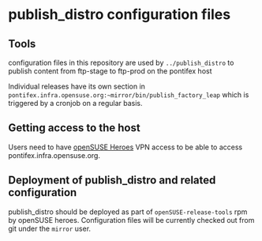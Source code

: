 # publish_distro configuration files

## Tools

configuration files in this repository are used by `../publish_distro`
to publish content from ftp-stage to ftp-prod on the pontifex host

Individual releases have its own section in 
`pontifex.infra.opensuse.org:~mirror/bin/publish_factory_leap` which
is triggered by a cronjob on a regular basis.


## Getting access to the host

Users need to have [openSUSE Heroes](https://en.opensuse.org/openSUSE:Heroes) VPN access to be able to access pontifex.infra.opensuse.org.

## Deployment of publish_distro and related configuration

publish_distro should be deployed as part of `openSUSE-release-tools` rpm by openSUSE heroes.
Configuration files will be currently checked out from git under the `mirror` user.